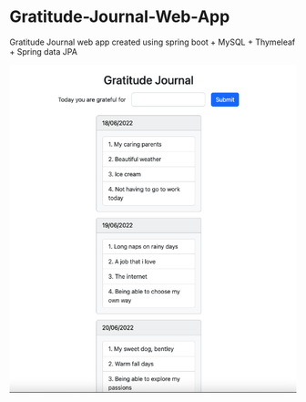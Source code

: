 # Gratitude-Journal-Web-App
Gratitude Journal web app created using spring boot + MySQL + Thymeleaf + Spring data JPA

![alt text](https://github.com/AbhaySingh15/Gratitude-Journal-Web-App/blob/gratitudeInputTest/src/main/resources/static/gratitude_journal_app.png?raw=true)
